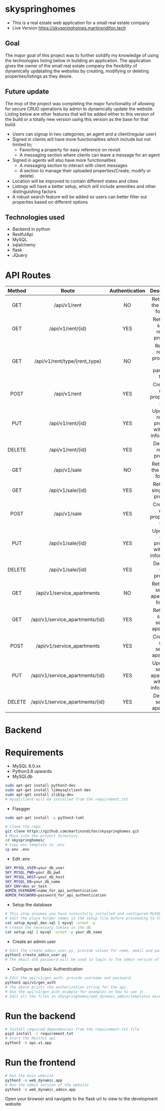 # skyspringhomes
* This is a real estate web application for a small real estate company
* Live Version
   <https://skyspringhomes.martinsndifon.tech>
## Goal
The major goal of this project was to further solidify my knowledge of using the technologies listing below in building an application. The application gives the owner of the small real estate company the flexibility of dynamically updatating the websites by creating, modifying or deleting properties/listings as they desire.

## Future update
The mvp of the project was completing the major functionality of allowing for secure CRUD operations by admin to dynamically update the website. Listing below are other features that will be added either to this version of the build or a totally new version using this version as the base for that build.
- Users can signup in two categories; an agent and a client(regular user)
- Signed in clients will have more functionalities which include but not limited to;
	* Favoriting a property for easy reference on revisit
	* A messaging section where clients can leave a message for an agent
- Signed in agents will also have more functionalities
	* A messaging section to interact with client messages
	* A section to manage their uploaded properties(Create, modify or delete)
- Location will be improved to contain different states and cities
- Listings will have a better setup, which will include amenities and other distinguishing factors
- A robust search feature will be added so users can better filter out properties based on different options

## Technologies used
- Backend in python
- RestfulApi
- MySQL
- sqlalchemy
- flask
- JQuery

# API Routes

| Method  |       Route                     | Authentication | Description                                           |
|:-------:|:-------------------------------:|:--------------:|:-----------------------------------------------------:|
|  GET    | /api/v1/rent                    |       NO       | Returns all the listings for rent                     |
|  GET    | /api/v1/rent/{id}               |       YES      | Returns a single rented property                      |
|  GET    | /api/v1/rent/type/{rent_type}   |       NO       | Returns rented properties of a particular type        |
|  POST   | /api/v1/rent                    |       YES      | Creates a new property for rent                       |
|  PUT    | /api/v1/rent/{id}               |       YES      | Updates a rented property with new information        |
|  DELETE | /api/v1/rent/{id}               |       YES      | Deletes a rented property                             |
|  GET    | /api/v1/sale                    |       NO       | Returns all the listings for sale                     |
|  GET    | /api/v1/sale/{id}               |       YES      | Returns a single sale property                        |
|  POST   | /api/v1/sale                    |       YES      | Creates a new property for sale                       |
|  PUT    | /api/v1/sale/{id}               |       YES      | Updates a sale property with new informatioin         |
|  DELETE | /api/v1/sale/{id}               |       YES      | Deletes a sale property                               |
|  GET    | /api/v1/service_apartments      |       NO       | Returns all service apartments listings               |
|  GET    | /api/v1/service_apartments/{id} |       YES      | Returns a single service apartment                    |
|  POST   | /api/v1/service_apartments      |       YES      | Creates a new service apartment                       |
|  PUT    | /api/v1/service_apartments/{id} |       YES      | Updates a service apartments with new information     |
|  DELETE | /api/v1/service_apartments/{id} |       YES      | Deletes a service apartment                           |

# Backend 

# Requirements
- MySQL 8.0.xx
- Python3.8 upwards
- MySQLdb
```bash
sudo apt-get install python3-dev
sudo apt-get install libmysqlclient-dev
sudo apt-get install zlib1g-dev
# mysqlclient will be installed from the requirement.txt
```
- Flasgger
```bash
sudo apt-get install -y python3-lxml
```

```bash
# Clone the repo
git clone https://github.com/martinsndifon/skyspringhomes.git
# Move into the project directory
cd skyspringhomes/
# Copy env template to .env
cp env .env
```

- Edit .env
```bash
SKY_MYSQL_USER=your_db_user
SKY_MYSQL_PWD=your_db_pwd
SKY_MYSQL_HOST=your_db_host
SKY_MYSQL_DB=your_db_name
SKY_ENV=dev_or_test
ADMIN_USERNAME=name_for_api_authentication
ADMIN_PASSWORD=password_for_api_authentication
```

- Setup the database
```bash
# This step assumes you have sucessfully installed and configured MySQL 8.0.xx with root login
# edit the place holder names in the setup file before proceeding to the next step
cat setup_mysql_dev.sql | mysql -uroot -p
# create the necessary tables in the db
cat setup.sql | mysql -uroot -p your_db_name
```

- Create an admin user
```bash
# Edit the create_admin_user.py, provide values for name, email and password
python3 create_admin_user.py
# The email and password will be used to login to the admin version of the website
```

- Configure api Basic Authentication
```bash
# Edit the api/v1/gen_auth, provide username and password.
python3 api/v1/gen_auth
# The above prints the authorization string for the api.
# Use the api/v1/gen_auth_example for examples on how to use it.
# Edit all the files in skyspringhomes/web_dynamic_admin/templates except; 404.html, admin.html, footer.html and login.html to include the authentication string generated.
```

# Run the backend
```bash
# Install required dependencies from the requirement.txt file
pip3 install -r requirement.txt
# Start the Restful api
python3 -m api.v1.app
```

# Run the frontend
```bash
# Run the main website
python3 -m web_dynamic.app
# Run the admin version of the website
python3 -m web_dynamic_admin.app
```
Open your browser and navigate to the flask url to view to the development website
